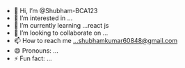 - 👋 Hi, I’m @Shubham-BCA123
- 👀 I’m interested in ...
- 🌱 I’m currently learning ...react js
- 💞️ I’m looking to collaborate on ...
- 📫 How to reach me ...shubhamkumar60848@gmail.com
- 😄 Pronouns: ...
- ⚡ Fun fact: ...

<!---
Shubham-BCA123/Shubham-BCA123 is a ✨ special ✨ repository because its `README.md` (this file) appears on your GitHub profile.
You can click the Preview link to take a look at your changes.
--->
